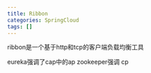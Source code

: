 ```yaml
---
title: Ribbon
categories: SpringCloud
tags: []
---
```


ribbon是一个基于http和tcp的客户端负载均衡工具

eureka强调了cap中的ap    zookeeper强调 cp